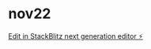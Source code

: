 # nov22

[Edit in StackBlitz next generation editor ⚡️](https://stackblitz.com/~/github.com/cu11en123/nov22)